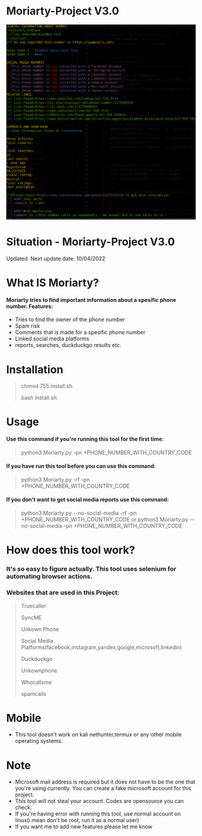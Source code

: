 # Moriarty-Project V3.0
![](images/3.png)

# Situation - Moriarty-Project V3.0
Updated. Next update date: 10/04/2022

# What IS Moriarty?
#### Moriarty tries to find important information about a spesific phone number. Features:
- Tries to find the owner of the phone number
- Spam risk
- Comments that is made for a spesific phone number
- Linked social media platforms
- reports, searches, duckduckgo results etc.

# Installation
> chmod 755 install.sh
> 
> bash install.sh

# Usage
#### Use this command if you're running this tool for the first time:
> python3 Moriarty.py -pn +PHONE_NUMBER_WITH_COUNTRY_CODE
#### If you have run this tool before you can use this command:
> python3 Moriarty.py -rf -pn +PHONE_NUMBER_WITH_COUNTRY_CODE
#### If you don't want to get social media reports use this command:
> python3 Moriarty.py --no-social-media -rf -pn +PHONE_NUMBER_WITH_COUNTRY_CODE
> or
> python3 Moriarty.py --no-social-media -pn +PHONE_NUMBER_WITH_COUNTRY_CODE

# How does this tool work?
### It's so easy to figure actually. This tool uses selenium for automating browser actions.
### Websites that are used in this Project:
> Truecaller
> 
> SyncME
> 
> Unkown Phone
> 
> Social Media Platforms(facebook,instagram,yandex,google,microsoft,linkedin)
> 
> Duckduckgo
> 
> Unkownphone
> 
> Whocallsme
> 
> spamcalls
> 

# Mobile
* This tool doesn't work on kali nethunter,termux or any other mobile operating systems.

# Note
* Microsoft mail address is required but it does not have to be the one that you're using currently. You can create a fake microsoft account for this project.
* This tool will not steal your account. Codes are opensource you can check.
* If you're having error with running this tool, use normal account on linux(i mean don't be root, run it as a normal user)
* If you want me to add new features please let me know


